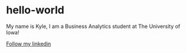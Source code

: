# hello-world
My name is Kyle, I am a Business Analytics student at The University of Iowa!

[Follow my linkedin](www.linkedin.com/in/kyle-lawrence-540532258)
